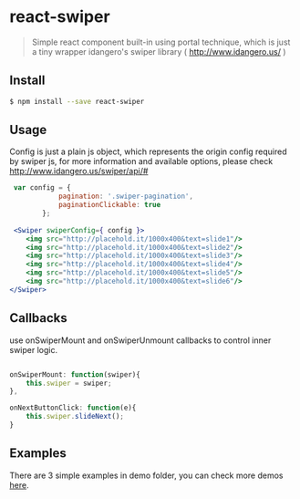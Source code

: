 # react-swiper

> Simple react component built-in using portal technique,  which is just a tiny wrapper idangero's swiper library ( http://www.idangero.us/ )

## Install

```sh
$ npm install --save react-swiper
```

## Usage
Config is just a plain js object, which represents the origin config required by swiper js,
for more information and available options, please check http://www.idangero.us/swiper/api/#

```jsx
 var config = {
            pagination: '.swiper-pagination',
            paginationClickable: true
        };
    
 <Swiper swiperConfig={ config }>
    <img src="http://placehold.it/1000x400&text=slide1"/>
    <img src="http://placehold.it/1000x400&text=slide2"/>
    <img src="http://placehold.it/1000x400&text=slide3"/>
    <img src="http://placehold.it/1000x400&text=slide4"/>
    <img src="http://placehold.it/1000x400&text=slide5"/>
    <img src="http://placehold.it/1000x400&text=slide6"/>
</Swiper>
```

## Callbacks

use onSwiperMount and onSwiperUnmount callbacks to control inner swiper logic.

```jsx

onSwiperMount: function(swiper){
    this.swiper = swiper;
},

onNextButtonClick: function(e){
    this.swiper.slideNext();
}
```

## Examples

There are 3 simple examples in demo folder, you can check more demos [here](http://www.idangero.us/swiper/demos/).
